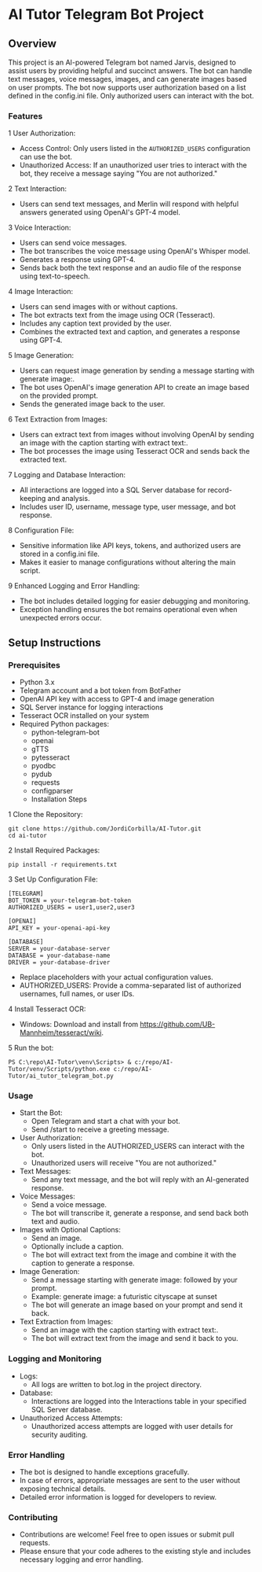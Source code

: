 # AI Tutor Telegram Bot Project

## Overview
This project is an AI-powered Telegram bot named Jarvis, designed to assist users by providing helpful and succinct answers. The bot can handle text messages, voice messages, images, and can generate images based on user prompts.
The bot now supports user authorization based on a list defined in the config.ini file. Only authorized users can interact with the bot.

### Features
1 User Authorization:

- Access Control: Only users listed in the `AUTHORIZED_USERS` configuration can use the bot.
- Unauthorized Access: If an unauthorized user tries to interact with the bot, they receive a message saying "You are not authorized."

2 Text Interaction:
- Users can send text messages, and Merlin will respond with helpful answers generated using OpenAI's GPT-4 model.
  
3 Voice Interaction:
- Users can send voice messages.
- The bot transcribes the voice message using OpenAI's Whisper model.
- Generates a response using GPT-4.
- Sends back both the text response and an audio file of the response using text-to-speech.

4 Image Interaction:

- Users can send images with or without captions.
- The bot extracts text from the image using OCR (Tesseract).
- Includes any caption text provided by the user.
- Combines the extracted text and caption, and generates a response using GPT-4.

5 Image Generation:

- Users can request image generation by sending a message starting with generate image:.
- The bot uses OpenAI's image generation API to create an image based on the provided prompt.
- Sends the generated image back to the user.

6 Text Extraction from Images:

- Users can extract text from images without involving OpenAI by sending an image with the caption starting with extract text:.
- The bot processes the image using Tesseract OCR and sends back the extracted text.

7 Logging and Database Interaction:

- All interactions are logged into a SQL Server database for record-keeping and analysis.
- Includes user ID, username, message type, user message, and bot response.

8 Configuration File:

- Sensitive information like API keys, tokens, and authorized users are stored in a config.ini file.
- Makes it easier to manage configurations without altering the main script.

9 Enhanced Logging and Error Handling:

- The bot includes detailed logging for easier debugging and monitoring.
- Exception handling ensures the bot remains operational even when unexpected errors occur.

## Setup Instructions
### Prerequisites
- Python 3.x
- Telegram account and a bot token from BotFather
- OpenAI API key with access to GPT-4 and image generation
- SQL Server instance for logging interactions
- Tesseract OCR installed on your system
- Required Python packages:
  - python-telegram-bot
  - openai
  - gTTS
  - pytesseract
  - pyodbc
  - pydub
  - requests
  - configparser
  - Installation Steps

1 Clone the Repository:

```
git clone https://github.com/JordiCorbilla/AI-Tutor.git
cd ai-tutor
```

2 Install Required Packages:

```
pip install -r requirements.txt
```

3 Set Up Configuration File:

```
[TELEGRAM]
BOT_TOKEN = your-telegram-bot-token
AUTHORIZED_USERS = user1,user2,user3

[OPENAI]
API_KEY = your-openai-api-key

[DATABASE]
SERVER = your-database-server
DATABASE = your-database-name
DRIVER = your-database-driver
```

- Replace placeholders with your actual configuration values.
- AUTHORIZED_USERS: Provide a comma-separated list of authorized usernames, full names, or user IDs.

4 Install Tesseract OCR:
- Windows: Download and install from https://github.com/UB-Mannheim/tesseract/wiki.

5 Run the bot:

```
PS C:\repo\AI-Tutor\venv\Scripts> & c:/repo/AI-Tutor/venv/Scripts/python.exe c:/repo/AI-Tutor/ai_tutor_telegram_bot.py
```

### Usage
- Start the Bot:
  - Open Telegram and start a chat with your bot.
  - Send /start to receive a greeting message.
- User Authorization:
  - Only users listed in the AUTHORIZED_USERS can interact with the bot.
  - Unauthorized users will receive "You are not authorized."
- Text Messages:
  - Send any text message, and the bot will reply with an AI-generated response.
- Voice Messages:
  - Send a voice message.
  - The bot will transcribe it, generate a response, and send back both text and audio.
- Images with Optional Captions:
  - Send an image.
  - Optionally include a caption.
  - The bot will extract text from the image and combine it with the caption to generate a response.
- Image Generation:
  - Send a message starting with generate image: followed by your prompt.
  - Example: generate image: a futuristic cityscape at sunset
  - The bot will generate an image based on your prompt and send it back.
- Text Extraction from Images:
  - Send an image with the caption starting with extract text:.
  - The bot will extract text from the image and send it back to you.

### Logging and Monitoring
- Logs:
  - All logs are written to bot.log in the project directory.
- Database:
  - Interactions are logged into the Interactions table in your specified SQL Server database.
- Unauthorized Access Attempts:
  - Unauthorized access attempts are logged with user details for security auditing.


### Error Handling
- The bot is designed to handle exceptions gracefully.
- In case of errors, appropriate messages are sent to the user without exposing technical details.
- Detailed error information is logged for developers to review.

### Contributing
- Contributions are welcome! Feel free to open issues or submit pull requests.
- Please ensure that your code adheres to the existing style and includes necessary logging and error handling.
